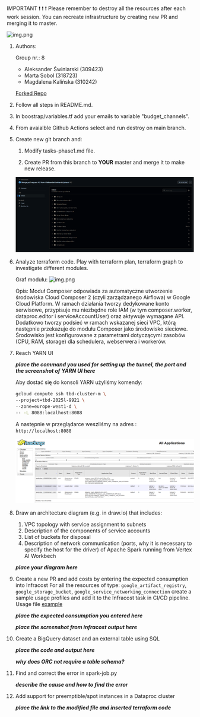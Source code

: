 IMPORTANT ❗ ❗ ❗ Please remember to destroy all the resources after each work session. You can recreate infrastructure by creating new PR and merging it to master.

![img.png](doc/figures/destroy.png)

1. Authors:

   Group nr.: 8
   - Aleksander Świniarski (309423)
   - Marta Sobol (318723)
   - Magdalena Kalińska (310242)

   [Forked Repo](https://github.com/AleksanderSwiniarski/tbd-workshop-1)

2. Follow all steps in README.md.

3. In boostrap/variables.tf add your emails to variable "budget_channels".

4. From avaialble Github Actions select and run destroy on main branch.

5. Create new git branch and:
    1. Modify tasks-phase1.md file.

    2. Create PR from this branch to **YOUR** master and merge it to make new release.

    ![release.png](doc/figures/release.png)


6. Analyze terraform code. Play with terraform plan, terraform graph to investigate different modules.

    Graf modułu:
    ![img.png](modules/composer/graph.png)

    Opis:
    Moduł Composer odpowiada za automatyczne utworzenie środowiska Cloud Composer 2 (czyli zarządzanego Airflowa) w Google Cloud Platform. W ramach działania tworzy dedykowane konto serwisowe, przypisuje mu niezbędne role IAM (w tym composer.worker, dataproc.editor i serviceAccountUser) oraz aktywuje wymagane API. Dodatkowo tworzy podsieć w ramach wskazanej sieci VPC, którą następnie przekazuje do modułu Composer jako środowisko sieciowe. Środowisko jest konfigurowane z parametrami dotyczącymi zasobów (CPU, RAM, storage) dla schedulera, webserwera i workerów.


7. Reach YARN UI

   ***place the command you used for setting up the tunnel, the port and the screenshot of YARN UI here***

    Aby dostać się do konsoli YARN użyliśmy komendy:
    ``` bash
    gcloud compute ssh tbd-cluster-m \
    --project=tbd-2025l-9921 \
    --zone=europe-west1-d \
    -- -L 8088:localhost:8088
    ```
    A następnie w przeglądarce weszliśmy na adres : ```http://localhost:8088```

    ![hadoop.png](doc/figures/hadoop_yarn_ui.png)

8. Draw an architecture diagram (e.g. in draw.io) that includes:
    1. VPC topology with service assignment to subnets
    2. Description of the components of service accounts
    3. List of buckets for disposal
    4. Description of network communication (ports, why it is necessary to specify the host for the driver) of Apache Spark running from Vertex AI Workbech

    ***place your diagram here***

9. Create a new PR and add costs by entering the expected consumption into Infracost
For all the resources of type: `google_artifact_registry`, `google_storage_bucket`, `google_service_networking_connection`
create a sample usage profiles and add it to the Infracost task in CI/CD pipeline. Usage file [example](https://github.com/infracost/infracost/blob/master/infracost-usage-example.yml)

   ***place the expected consumption you entered here***

   ***place the screenshot from infracost output here***

10. Create a BigQuery dataset and an external table using SQL

    ***place the code and output here***

    ***why does ORC not require a table schema?***

11. Find and correct the error in spark-job.py

    ***describe the cause and how to find the error***

12. Add support for preemptible/spot instances in a Dataproc cluster

    ***place the link to the modified file and inserted terraform code***


